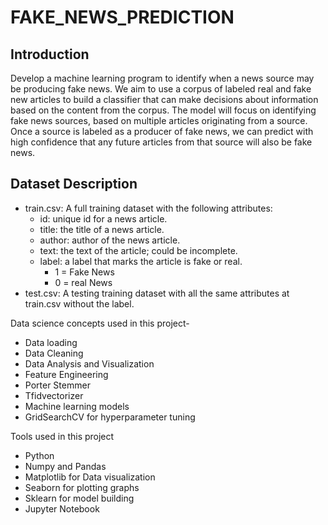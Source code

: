 # FAKE_NEWS_PREDICTION
## Introduction
Develop a machine learning program to identify when a news source may be producing fake news. We aim to use a corpus of labeled real and fake new articles to build a classifier that can make decisions about information based on the content from the corpus. The model will focus on identifying fake news sources, based on multiple articles originating from a source. Once a source is labeled as a producer of fake news, we can predict with high confidence that any future articles from that source will also be fake news.


## Dataset Description
* train.csv: A full training dataset with the following attributes:
  - id: unique id for a news article.
  - title: the title of a news article.
  - author: author of the news article.
  - text: the text of the article; could be incomplete.
  - label: a label that marks the article is fake or real.
    * 1 = Fake News
    * 0 = real News
* test.csv: A testing training dataset with all the same attributes at train.csv without the label.

Data science concepts used in this project-

* Data loading
* Data Cleaning
* Data Analysis and Visualization
* Feature Engineering
* Porter Stemmer
* Tfidvectorizer
* Machine learning models
* GridSearchCV for hyperparameter tuning

Tools used in this project

* Python
* Numpy and Pandas
* Matplotlib for Data visualization
* Seaborn for plotting graphs
* Sklearn for model building
* Jupyter Notebook
